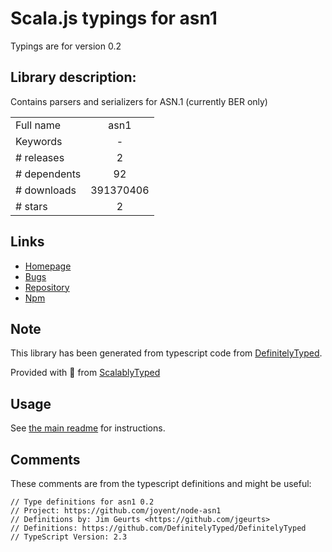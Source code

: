 
# Scala.js typings for asn1

Typings are for version 0.2

## Library description:
Contains parsers and serializers for ASN.1 (currently BER only)

|                    |                 |
| ------------------ | :-------------: |
| Full name          | asn1 |
| Keywords           | - |
| # releases         | 2 |
| # dependents       | 92 |
| # downloads        | 391370406 |
| # stars            | 2 |

## Links
- [Homepage](https://github.com/joyent/node-asn1#readme)
- [Bugs](https://github.com/joyent/node-asn1/issues)
- [Repository](https://github.com/joyent/node-asn1)
- [Npm](https://www.npmjs.com/package/asn1)
    


## Note
This library has been generated from typescript code from [DefinitelyTyped](https://definitelytyped.org).

Provided with :purple_heart: from [ScalablyTyped](https://github.com/oyvindberg/ScalablyTyped)

## Usage
See [the main readme](../../readme.md) for instructions.

## Comments

These comments are from the typescript definitions and might be useful:
```
// Type definitions for asn1 0.2
// Project: https://github.com/joyent/node-asn1
// Definitions by: Jim Geurts <https://github.com/jgeurts>
// Definitions: https://github.com/DefinitelyTyped/DefinitelyTyped
// TypeScript Version: 2.3

```

